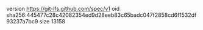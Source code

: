 version https://git-lfs.github.com/spec/v1
oid sha256:445477c28c42082354ed9d28eeb83c65badc047f2858cd6f1532df93237a7bc9
size 13158
